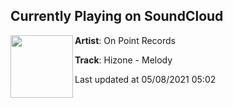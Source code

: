 ## Currently Playing on SoundCloud

[<img align="left" width="100" src="https://i1.sndcdn.com/artworks-ZRSh0pRE3As02Exw-zm1Yzw-t500x500.jpg">](https://soundcloud.com/onpointnetwork/melody)

**Artist**: On Point Records 

**Track**: Hizone - Melody

Last updated at 05/08/2021 05:02
